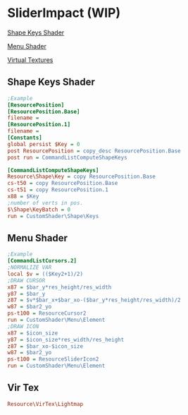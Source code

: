 # SliderImpact (WIP)

[Shape Keys Shader](#shape-keys-shader)

[Menu Shader](#menu-shader)

[Virtual Textures](#fake-lightmap)

## Shape Keys Shader

```ini
;Example
[ResourcePosition]
[ResourcePosition.Base]
filename = 
[ResourcePosition.1]
filename = 
[Constants]
global persist $Key = 0
post ResourcePosition = copy_desc ResourcePosition.Base
post run = CommandListComputeShapeKeys

[CommandListComputeShapeKeys]
Resource\Shape\Key = copy ResourcePosition.Base
cs-t50 = copy ResourcePosition.Base
cs-t51 = copy ResourcePosition.1
x88 = $Key
;number of verts in pos.
$\Shape\KeyBatch = 0
run = CustomShader\Shape\Keys
```

## Menu Shader
```ini
;Example
[CommandListCursors.2]
;NORMALIZE VAR
local $v = (($Key2+1)/2)
;DRAW CURSOR
x87 = $bar_y*res_height/res_width
y87 = $bar_y
z87 = $v*$bar_x+$bar_xo-($bar_y*res_height/res_width)/2
w87 = $bar2_yo
ps-t100 = ResourceCursor2
run = CustomShader\Menu\Element
;DRAW ICON
x87 = $icon_size
y87 = $icon_size*res_width/res_height
z87 = $bar_xo-$icon_size
w87 = $bar2_yo
ps-t100 = ResourceSliderIcon2
run = CustomShader\Menu\Element
```

## Vir Tex
```ini
Resource\VirTex\Lightmap
```